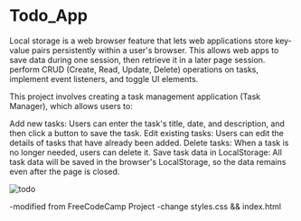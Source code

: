 # Todo_App
Local storage is a web browser feature that lets web applications store key-value pairs persistently within a user's browser. 
This allows web apps to save data during one session, then retrieve it in a later page session.
perform CRUD (Create, Read, Update, Delete) operations on tasks, implement event listeners, and toggle UI elements.

This project involves creating a task management application (Task Manager), which allows users to:

Add new tasks: Users can enter the task's title, date, and description, and then click a button to save the task.
Edit existing tasks: Users can edit the details of tasks that have already been added.
Delete tasks: When a task is no longer needed, users can delete it.
Save task data in LocalStorage: All task data will be saved in the browser's LocalStorage, so the data remains even after the page is closed.

![todo](https://github.com/user-attachments/assets/b7cf99d8-c580-498c-9c86-9e348a365063)



-modified from FreeCodeCamp Project
-change styles.css && index.html
